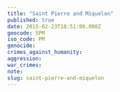 ```yaml
---
title: "Saint Pierre and Miquelon"
published: true
date: 2015-02-23T18:51:00.000Z
geocode: SPM
iso_code: PM
genocide:
crimes_against_humanity:
aggression:
war_crimes:
note:
slug: saint-pierre-and-miquelon
---
```

